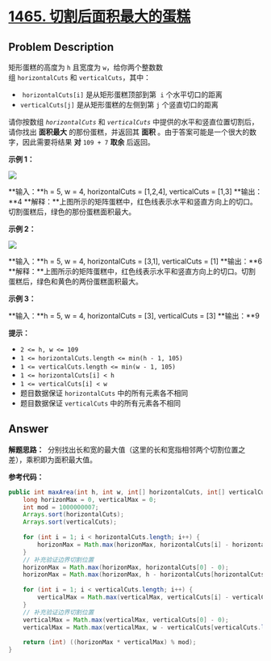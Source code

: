# [1465. 切割后面积最大的蛋糕](https://leetcode.cn/problems/maximum-area-of-a-piece-of-cake-after-horizontal-and-vertical-cuts/)

## Problem Description

矩形蛋糕的高度为 `h` 且宽度为 `w`，给你两个整数数组 `horizontalCuts` 和 `verticalCuts`，其中：

-  `horizontalCuts[i]` 是从矩形蛋糕顶部到第  `i` 个水平切口的距离
- `verticalCuts[j]` 是从矩形蛋糕的左侧到第 `j` 个竖直切口的距离

请你按数组 _`horizontalCuts`_ 和 _`verticalCuts`_ 中提供的水平和竖直位置切割后，请你找出 **面积最大** 的那份蛋糕，并返回其 **面积** 。由于答案可能是一个很大的数字，因此需要将结果 **对** `109 + 7` **取余** 后返回。

**示例 1：**

![](https://assets.leetcode-cn.com/aliyun-lc-upload/uploads/2020/05/30/leetcode_max_area_2.png)

**输入：**h = 5, w = 4, horizontalCuts = [1,2,4], verticalCuts = [1,3]
**输出：**4 
**解释：**上图所示的矩阵蛋糕中，红色线表示水平和竖直方向上的切口。切割蛋糕后，绿色的那份蛋糕面积最大。

**示例 2：**

**![](https://assets.leetcode-cn.com/aliyun-lc-upload/uploads/2020/05/30/leetcode_max_area_3.png)**

**输入：**h = 5, w = 4, horizontalCuts = [3,1], verticalCuts = [1]
**输出：**6
**解释：**上图所示的矩阵蛋糕中，红色线表示水平和竖直方向上的切口。切割蛋糕后，绿色和黄色的两份蛋糕面积最大。

**示例 3：**

**输入：**h = 5, w = 4, horizontalCuts = [3], verticalCuts = [3]
**输出：**9

**提示：**

- `2 <= h, w <= 109`
- `1 <= horizontalCuts.length <= min(h - 1, 105)`
- `1 <= verticalCuts.length <= min(w - 1, 105)`
- `1 <= horizontalCuts[i] < h`
- `1 <= verticalCuts[i] < w`
- 题目数据保证 `horizontalCuts` 中的所有元素各不相同
- 题目数据保证 `verticalCuts` 中的所有元素各不相同


## Answer

**解题思路：** 
分别找出长和宽的最大值（这里的长和宽指相邻两个切割位置之差），乘积即为面积最大值。

**参考代码：**
```java
public int maxArea(int h, int w, int[] horizontalCuts, int[] verticalCuts) {
    long horizonMax = 0, verticalMax = 0;
    int mod = 1000000007;
    Arrays.sort(horizontalCuts);
    Arrays.sort(verticalCuts);
        
    for (int i = 1; i < horizontalCuts.length; i++) {
        horizonMax = Math.max(horizonMax, horizontalCuts[i] - horizontalCuts[i - 1]);
    }
    // 补充验证边界切割位置
    horizonMax = Math.max(horizonMax, horizontalCuts[0] - 0);
    horizonMax = Math.max(horizonMax, h - horizontalCuts[horizontalCuts.length - 1]);
        
    for (int i = 1; i < verticalCuts.length; i++) {
        verticalMax = Math.max(verticalMax, verticalCuts[i] - verticalCuts[i - 1]);
    }
    // 补充验证边界切割位置
    verticalMax = Math.max(verticalMax, verticalCuts[0] - 0);
    verticalMax = Math.max(verticalMax, w - verticalCuts[verticalCuts.length - 1]);
        
    return (int) ((horizonMax * verticalMax) % mod);
}
```